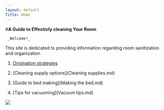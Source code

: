 ```yaml
---
layout: default
Title: Home
---
```


   #**A Guide to Effectivly cleaning Your Room**
	
     _Welcome!_
		 
This site is dedicated to providing information regarding room sanitization and organization 


1.	[Origination strategies](Organize.md)
	
2.	 [Cleaning supply options](Cleaning supplies.md)
	
3.	[Guide to bed making](Making the bed.md)

4.	[Tips for vacuuming](Vacuum tips.md)


![](https://lh3.googleusercontent.com/q2Pep1p4yaYwpITU9jQJdhGY7drMBgG0Wm_MAZIMX9nAGVq8XNadFft-OKOBABNW_N38Ro7SYL2tYLY=w2160-h1245)
